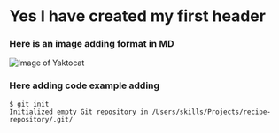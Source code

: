 # Yes I have created my first header

### Here is an image adding format in MD
![Image of Yaktocat](https://octodex.github.com/images/yaktocat.png)

### Here adding code example adding
```
$ git init
Initialized empty Git repository in /Users/skills/Projects/recipe-repository/.git/
```

